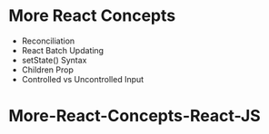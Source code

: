 # More React Concepts

- Reconciliation
- React Batch Updating
- setState() Syntax
- Children Prop
- Controlled vs Uncontrolled Input
# More-React-Concepts-React-JS
